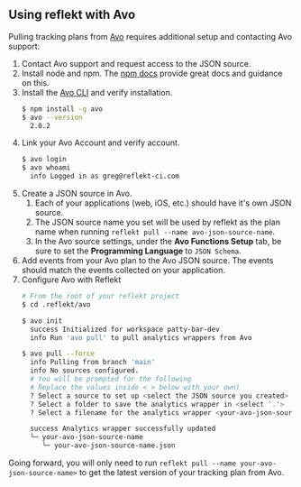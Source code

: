 ## Using reflekt with Avo
Pulling tracking plans from [Avo](https://www.avo.app/) requires additional setup and contacting Avo support:
1. Contact Avo support and request access to the JSON source.
2. Install node and npm. The [npm docs](https://docs.npmjs.com/downloading-and-installing-node-js-and-npm) provide great docs and guidance on this.
3. Install the [Avo CLI](https://www.avo.app/docs/implementation/cli) and verify installation.
   ```bash
   $ npm install -g avo
   $ avo --version
     2.0.2
   ```
4. Link your Avo Account and verify account.
   ```bash
   $ avo login
   $ avo whoami
     info Logged in as greg@reflekt-ci.com
   ```
5. Create a JSON source in Avo.
   1. Each of your applications (web, iOS, etc.) should have it's own JSON source.
   2. The JSON source name you set will be used by reflekt as the plan name when running `reflekt pull --name avo-json-source-name`.
   3. In the Avo source settings, under the **Avo Functions Setup** tab, be sure to set the **Programming Language** to `JSON Schema`.
6. Add events from your Avo plan to the Avo JSON source. The events should match the events collected on your application.
7. Configure Avo with Reflekt
   ```bash
   # From the root of your reflekt project
   $ cd .reflekt/avo

   $ avo init
     success Initialized for workspace patty-bar-dev
     info Run 'avo pull' to pull analytics wrappers from Avo

   $ avo pull --force
     info Pulling from branch 'main'
     info No sources configured.
     # You will be prompted for the following
     # Replace the values inside < > below with your own)
     ? Select a source to set up <select the JSON source you created>
     ? Select a folder to save the analytics wrapper in <select '.'>
     ? Select a filename for the analytics wrapper <your-avo-json-source-name.json>

     success Analytics wrapper successfully updated
     └─ your-avo-json-source-name
        └─ your-avo-json-source-name.json
   ```

  Going forward, you will only need to run `reflekt pull --name your-avo-json-source-name>` to get the latest version of your tracking plan from Avo.
